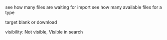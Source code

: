 see how many files are waiting for import
see how many available files for a type

target blank or download

visibility: Not visible, Visible in search

